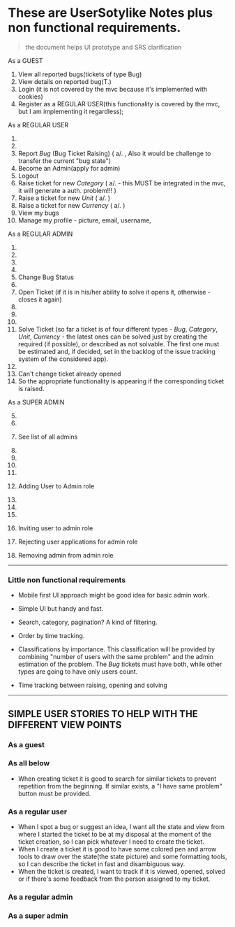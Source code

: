 # These are UserSotylike Notes plus non functional requirements.
> the document helps UI prototype and SRS clarification


As a GUEST 

1. View all reported bugs(tickets of type Bug)
2. View details on reported bug(T.)
3. Login (it is not covered by the mvc because it's implemented with cookies)
4. Register as a REGULAR USER(this functionality is covered by the mvc, 
but I am implementing it regardless);


As a REGULAR USER

1. 
2.  
5. Report *Bug* (Bug Ticket Raising) ( a/. , Also it would be challenge to transfer the current "bug state")
6. Become an Admin(apply for admin)
7. Logout
10. Raise ticket for new *Category* ( a/. - this MUST be integrated in the mvc, it will generate a auth. problem!!! )
16. Raise a ticket for new *Unit* ( a/. )
17. Raise a ticket for new *Currency*  ( a/. )
12. View my bugs
15. Manage my profile - picture, email, username, 

As a REGULAR ADMIN

1. 
2. 
5. 
7. 
8. Change Bug Status
10. 
11. Open Ticket (if it is in his/her ability to solve it opens it, otherwise - closes it again)
16. 
17. 
12. 
13. Solve Ticket (so far a ticket is of four different types - *Bug*, *Category*, *Unit*, *Currency* - the latest ones can be solved just by creating
the required (if possible), or described as not solvable. The first one must be estimated and, if decided, set in the backlog of the issue tracking system of the considered app).
15. 
18. Can't change ticket already opened 
23. So the appropriate functionality is appearing if the corresponding ticket is raised.

As a SUPER ADMIN

5. 
8. 
9. See list of all admins
10. 
11. 
12.  
13. 
14. Adding User to Admin role
15. 
16. 
17. 

19. Inviting user to admin role
20. Rejecting user applications for admin role 
21. Removing admin from admin role

****
### Little non functional requirements

- Mobile first UI approach might be good idea for basic admin work.

- Simple UI but handy and fast.

- Search, category, pagination? A kind of filtering.
- Order by time tracking.

- Classifications by importance. This classification will be provided by
combining "number of users with the same problem" and the admin estimation of the problem. The *Bug* tickets must have both, while other types are going to have only users count.

- Time tracking between raising, opening and solving


****
## SIMPLE USER STORIES TO HELP WITH THE DIFFERENT VIEW POINTS

### As a guest 

### As all below

- When creating ticket it is good to search for similar tickets to prevent repetition from the beginning. If similar exists, a "I have same problem" button must be provided.

### As a regular user

- When I spot a bug or suggest an idea, I want all the state and view from where I started the ticket to be at my disposal at the moment
  of the ticket creation, so I can pick whatever I need to create the ticket.
- When I create a ticket it is good to have some colored pen and arrow tools to draw over the state(the state picture) and some formatting tools, so I can describe the ticket in fast and disambiguous way.
- When the ticket is created, I want to track if it is viewed, opened, solved or if there's some feedback from the person assigned to my ticket.



### As a regular admin

### As a super admin
